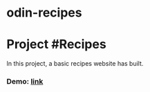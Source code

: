# odin-recipes

# **Project #Recipes**

In this project, a basic recipes website has built.

### Demo: [link](ev0clu.github.io/odin-recipes)
